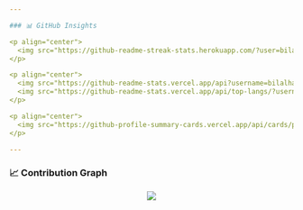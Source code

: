 ```yaml
---

### 📊 GitHub Insights

<p align="center">
  <img src="https://github-readme-streak-stats.herokuapp.com/?user=bilalhafdi&theme=tokyonight" alt="GitHub Streak" />
</p>

<p align="center">
  <img src="https://github-readme-stats.vercel.app/api?username=bilalhafdi&show_icons=true&include_all_commits=true&count_private=true&theme=tokyonight&hide_border=false" height="160px" />
  <img src="https://github-readme-stats.vercel.app/api/top-langs/?username=bilalhafdi&langs_count=8&layout=compact&theme=tokyonight&hide_border=false" height="160px" />
</p>

<p align="center">
  <img src="https://github-profile-summary-cards.vercel.app/api/cards/profile-details?username=bilalhafdi&theme=tokyonight" />
</p>

---
```


### 📈 Contribution Graph

<p align="center">
  <img src="https://github-contribution-graph.ez4o.com/?username=bilalhafdi&theme=tokyo-night&radius=10&area=true&color=00f2ff" />
</p>
